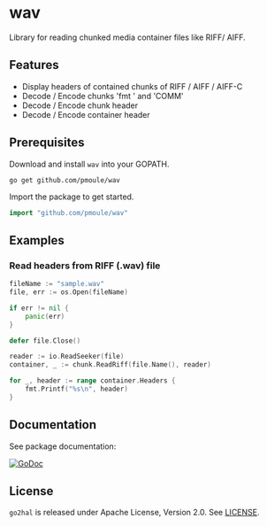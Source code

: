 # wav
Library for reading chunked media container files like RIFF/ AIFF.

## Features
- Display headers of contained chunks of RIFF / AIFF / AIFF-C
- Decode / Encode chunks 'fmt ' and 'COMM'
- Decode / Encode chunk header
- Decode / Encode container header

## Prerequisites
Download and install `wav` into your GOPATH.
```
go get github.com/pmoule/wav
```
Import the package to get started.
```go
import "github.com/pmoule/wav"
```
## Examples
### Read headers from RIFF (.wav) file
```go
fileName := "sample.wav"
file, err := os.Open(fileName)

if err != nil {
    panic(err)
}

defer file.Close()

reader := io.ReadSeeker(file)
container, _ := chunk.ReadRiff(file.Name(), reader)

for _, header := range container.Headers {
    fmt.Printf("%s\n", header)
}
```
## Documentation
See package documentation:

[![GoDoc](https://godoc.org/github.com/pmoule/wav?status.svg)](https://godoc.org/github.com/pmoule/wav)

## License
`go2hal` is released under Apache License, Version 2.0. See [LICENSE](LICENSE.txt).